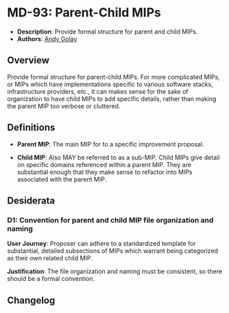 # MD-93: Parent-Child MIPs

- **Description**: Provide formal structure for parent and child MIPs.
- **Authors**: [Andy Golay](mailto:andy.golay@movementlabs.xyz)

## Overview

Provide formal structure for parent-child MIPs. For more complicated MIPs, or MIPs which have implementations specific to various software stacks, infrastructure providers, etc., it can makes sense for the sake of organization to have child MIPs to add specific details, rather than making the parent MIP too verbose or cluttered.

## Definitions

- **Parent MIP**: The main MIP for to a specific improvement proposal.

- **Child MIP**: Also MAY be referred to as a sub-MIP. Child MIPs give detail on specific domains referenced within a parent MIP. They are substantial enough that they make sense to refactor into MIPs associated with the parent MIP.

## Desiderata

### D1: Convention for parent and child MIP file organization and naming

**User Journey**: Proposer can adhere to a standardized template for substantial, detailed subsections of MIPs which warrant being categorized as their own related child MIP.

**Justification**: The file organization and naming must be consistent, so there should be a formal convention.

## Changelog

